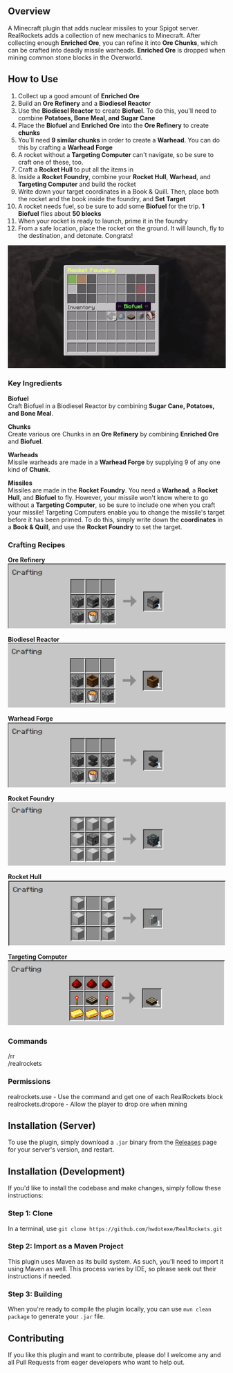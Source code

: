 ## Overview
A Minecraft plugin that adds nuclear missiles to your Spigot server.  
RealRockets adds a collection of new mechanics to Minecraft. After collecting enough **Enriched Ore**, you can refine it into **Ore Chunks**, which can be crafted into deadly missile warheads. **Enriched Ore** is dropped when mining common stone blocks in the Overworld.

## How to Use
1. Collect up a good amount of **Enriched Ore**
2. Build an **Ore Refinery** and a **Biodiesel Reactor**
3. Use the **Biodiesel Reactor** to create **Biofuel**. To do this, you'll need to combine **Potatoes, Bone Meal, and Sugar Cane**
4. Place the **Biofuel** and **Enriched Ore** into the **Ore Refinery** to create **chunks**
5. You'll need **9 similar chunks** in order to create a **Warhead**. You can do this by crafting a **Warhead Forge**
6. A rocket without a **Targeting Computer** can't navigate, so be sure to craft one of these, too.
7. Craft a **Rocket Hull** to put all the items in
8. Inside a **Rocket Foundry**, combine your **Rocket Hull**, **Warhead**, and **Targeting Computer** and build the rocket
9. Write down your target coordinates in a Book & Quill. Then, place both the rocket and the book inside the foundry, and **Set Target**
10. A rocket needs fuel, so be sure to add some **Biofuel** for the trip. **1 Biofuel** flies about **50 blocks**
11. When your rocket is ready to launch, prime it in the foundry
12. From a safe location, place the rocket on the ground. It will launch, fly to the destination, and detonate. Congrats!

![](media/tutorial.gif)

### Key Ingredients
**Biofuel**  
Craft Biofuel in a Biodiesel Reactor by combining **Sugar Cane, Potatoes, and Bone Meal**.

**Chunks**  
Create various ore Chunks in an **Ore Refinery** by combining **Enriched Ore** and **Biofuel**.

**Warheads**  
Missile warheads are made in a **Warhead Forge** by supplying 9 of any one kind of **Chunk**.

**Missiles**  
Missiles are made in the **Rocket Foundry**. You need a **Warhead**, a **Rocket Hull**, and **Biofuel** to fly. However, your missile won't know where to go without a **Targeting Computer**, so be sure to include one when you craft your missile! Targeting Computers enable you to change the missile's target before it has been primed. To do this, simply write down the **coordinates** in a **Book & Quill**, and use the **Rocket Foundry** to set the target.

### Crafting Recipes
**Ore Refinery**  
![](media/ss_ore_refinery.png)

**Biodiesel Reactor**  
![](media/ss_biodiesel_reactor.png)

**Warhead Forge**  
![](media/ss_warhead_forge.png)

**Rocket Foundry**  
![](media/ss_rocket_foundry.png)

**Rocket Hull**  
![](media/ss_rocket_hull.png)

**Targeting Computer**  
![](media/ss_targeting_computer.png)

### Commands
/rr  
/realrockets

### Permissions
realrockets.use - Use the command and get one of each RealRockets block  
realrockets.dropore - Allow the player to drop ore when mining

## Installation (Server)
To use the plugin, simply download a `.jar` binary from the [Releases](https://github.com/hwdotexe/RealRockets/releases) page for your server's version, and restart.

## Installation (Development)
If you'd like to install the codebase and make changes, simply follow these instructions:

### Step 1: Clone
In a terminal, use `git clone https://github.com/hwdotexe/RealRockets.git`

### Step 2: Import as a Maven Project
This plugin uses Maven as its build system. As such, you'll need to import it using Maven as well. This process varies by IDE, so please seek out their instructions if needed.

### Step 3: Building
When you're ready to compile the plugin locally, you can use `mvn clean package` to generate your `.jar` file. 

## Contributing
If you like this plugin and want to contribute, please do! I welcome any and all Pull Requests from eager developers who want to help out. 
